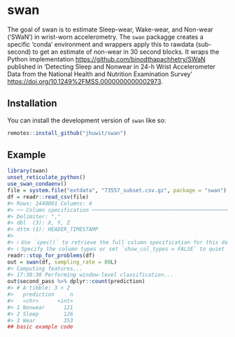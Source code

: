 
<!-- README.md is generated from README.Rmd. Please edit that file -->

# swan

<!-- badges: start -->
<!-- badges: end -->

The goal of swan is to estimate Sleep-wear, Wake-wear, and Non-wear
(‘SWaN’) in wrist-worn accelerometry. The `swan` packagge creates a
specific ‘conda’ environment and wrappers apply this to rawdata
(sub-second) to get an estimate of non-wear in 30 second blocks. It
wraps the Python implementation
<https://github.com/binodthapachhetry/SWaN> published in ‘Detecting
Sleep and Nonwear in 24-h Wrist Accelerometer Data from the National
Health and Nutrition Examination Survey’
<https://doi.org/10.1249%2FMSS.0000000000002973>.

## Installation

You can install the development version of `swan` like so:

``` r
remotes::install_github("jhuwit/swan")
```

## Example

``` r
library(swan)
unset_reticulate_python()
use_swan_condaenv()
file = system.file("extdata", "73557_subset.csv.gz", package = "swan")
df = readr::read_csv(file)
#> Rows: 1440001 Columns: 4
#> ── Column specification ────────────────────────────────────────────────────────
#> Delimiter: ","
#> dbl  (3): X, Y, Z
#> dttm (1): HEADER_TIMESTAMP
#> 
#> ℹ Use `spec()` to retrieve the full column specification for this data.
#> ℹ Specify the column types or set `show_col_types = FALSE` to quiet this message.
readr::stop_for_problems(df)
out = swan(df, sampling_rate = 80L)
#> Computing features...
#> 17:38:38 Performing window-level classification...
out$second_pass %>% dplyr::count(prediction)
#> # A tibble: 3 × 2
#>   prediction     n
#>   <chr>      <int>
#> 1 Nonwear      121
#> 2 Sleep        126
#> 3 Wear         353
## basic example code
```
